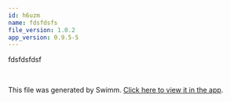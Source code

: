 ```yaml
---
id: h6uzm
name: fdsfdsfs
file_version: 1.0.2
app_version: 0.9.5-5
---
```


fdsfdsfdsf

<br/>

This file was generated by Swimm. [Click here to view it in the app](https://swimm-web-app.web.app/repos/Z2l0aHViJTNBJTNBVG9tSGFua3MlM0ElM0Fqam9vbm4x/docs/h6uzm).